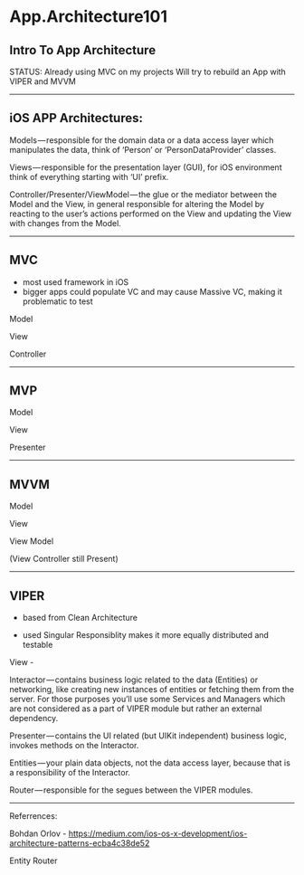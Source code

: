 # App.Architecture101
Intro To App Architecture
---------

STATUS:
Already using MVC on my projects
Will try to rebuild an App with VIPER and MVVM


---------
## iOS APP Architectures:

Models — responsible for the domain data or a data access layer which manipulates the data, think of ‘Person’ or ‘PersonDataProvider’ classes.

Views — responsible for the presentation layer (GUI), for iOS environment think of everything starting with ‘UI’ prefix.

Controller/Presenter/ViewModel — the glue or the mediator between the Model and the View, in general responsible for altering the Model by reacting to the user’s actions performed on the View and updating the View with changes from the Model.

---------
## MVC
- most used framework in iOS
- bigger apps could populate VC and may cause Massive VC, making it problematic to test

Model 

View 

Controller

---------
## MVP

Model 

View 

Presenter


---------
## MVVM

Model

View

View Model

(View Controller still Present)


---------
## VIPER 

- based from Clean Architecture

- used Singular Responsiblity makes it more equally distributed and testable

View - 

Interactor — contains business logic related to the data (Entities) or networking, like creating new instances of entities or fetching them from the server. For those purposes you’ll use some Services and Managers which are not considered as a part of VIPER module but rather an external dependency.

Presenter — contains the UI related (but UIKit independent) business logic, invokes methods on the Interactor.

Entities — your plain data objects, not the data access layer, because that is a responsibility of the Interactor.

Router — responsible for the segues between the VIPER modules.

---------
Referrences:

Bohdan Orlov -
https://medium.com/ios-os-x-development/ios-architecture-patterns-ecba4c38de52

Entity
Router
